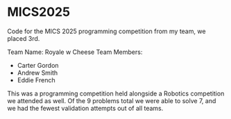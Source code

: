 # MICS2025
Code for the MICS 2025 programming competition from my team, we placed 3rd.

Team Name: Royale w Cheese
Team Members:
- Carter Gordon
- Andrew Smith
- Eddie French

This was a programming competition held alongside a Robotics competition we attended as well. Of the 9 problems total we were able to solve 7, and we had the fewest validation attempts out of all teams.
